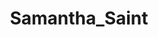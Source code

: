 ---
title: Samantha_Saint
crosslinks:
- porninfifteenseconds
- CLOTHEDFEMALE_GIF
- samespecies
- cfnm
- nicoleaniston
---